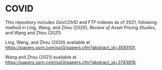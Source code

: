 # COVID

This repository includes _GeoCOVID_ and _FTF_ indexes as of 2021, following method in Ling, Wang, and Zhou (2020), _Review of Asset Pricing Studies_, and Wang and Zhou (2021).

Ling, Wang, and Zhou (2020) available at https://papers.ssrn.com/sol3/papers.cfm?abstract_id=3593101.

Wang and Zhou (2021) available at https://papers.ssrn.com/sol3/papers.cfm?abstract_id=3743818.
